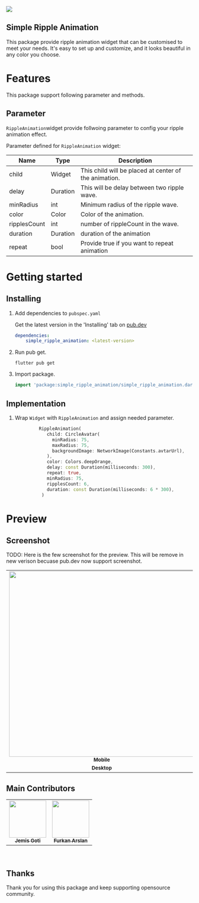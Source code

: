 

<img src="https://github.com/jemisgoti/simple_ripple_animation/raw/main/readme_assets/banner.png"/>

## Simple Ripple Animation
This package provide ripple animation widget that can be customised to meet your needs. It's easy to set up and customize, and it looks beautiful in any color you choose.


# Features

This package support following parameter and methods.

## Parameter
`RippleAnimation`widget provide follwoing parameter to config your ripple animation effect.

Parameter defined for `RippleAnimation` widget:

| Name | Type | Description |
|------|------------|-------------|
| child | Widget | This child will be placed at center of the animation. |
| delay | Duration | This will be delay between two ripple wave. |
| minRadius | int | Minimum radius of the ripple wave. |
| color | Color | Color of the animation. |
| ripplesCount | int | number of rippleCount in the wave. |
| duration | Duration | duration of the animation |
| repeat | bool | Provide true if you want to repeat animation |


# Getting started

## Installing

1. Add dependencies to `pubspec.yaml`

   Get the latest version in the 'Installing' tab
   on [pub.dev](https://pub.dev/packages/simple_ripple_animation/install)

    ```yaml
    dependencies:
        simple_ripple_animation: <latest-version>
    ```

2. Run pub get.

   ```shell
   flutter pub get
   ```

3. Import package.

    ```dart
    import 'package:simple_ripple_animation/simple_ripple_animation.dart';
    ```

## Implementation

1. Wrap `Widget` with `RippleAnimation` and assign needed parameter.

    ```dart
             RippleAnimation(
                child: CircleAvatar(
                  minRadius: 75,
                  maxRadius: 75,
                  backgroundImage: NetworkImage(Constants.avtarUrl),
                ),
                color: Colors.deepOrange,
                delay: const Duration(milliseconds: 300),
                repeat: true,
                minRadius: 75,
                ripplesCount: 6,
                duration: const Duration(milliseconds: 6 * 300),
              )
    ```

 



# Preview

## Screenshot
TODO: Here is the few screenshot for the preview. This will be remove in new verison becuase pub.dev now support screenshot.
<table>
  <tr>
       <td align="center"> <img src="https://github.com/jemisgoti/simple_ripple_animation/raw/main/readme_assets/image1.png" height="500px"  alt=""/><br /><sub><b>Mobile</b></sub> </td>     
         <td align="center"> <img src="https://github.com/jemisgoti/simple_ripple_animation/raw/main/readme_assets/tab.png"   alt=""/><br /><sub><b>Tablet</b></sub> </td>  </tr>   
           <tr>
       <td align="center"> <img src="https://github.com/jemisgoti/simple_ripple_animation/raw/main/readme_assets/desktop.png"   alt=""/><br /><sub><b>Desktop</b></sub> </td>     
         <td align="center"> <img src="https://github.com/jemisgoti/simple_ripple_animation/raw/main/readme_assets/web.png"   alt=""/><br /><sub><b>Web</b></sub> </td>  </tr> 
      
</table>

## Main Contributors
<table>
  <tr>
       <td align="center"><a href="https://github.com/jemisgoti"><img src="https://avatars.githubusercontent.com/u/46031164" width="100px;" height="100px;" alt=""/><br /><sub><b>Jemis Goti</b></sub></a></td>
      <td align="center"><a href="https://github.com/furkanarslann"><img src="https://avatars.githubusercontent.com/u/75033711?v=4 width="100px;" height="100px;" alt=""/><br /><sub><b>Furkan Arslan</b></sub></a></td>
 
</tr>
</table>
<br/>

## Thanks

Thank you for using this package and keep supporting opensource community.
